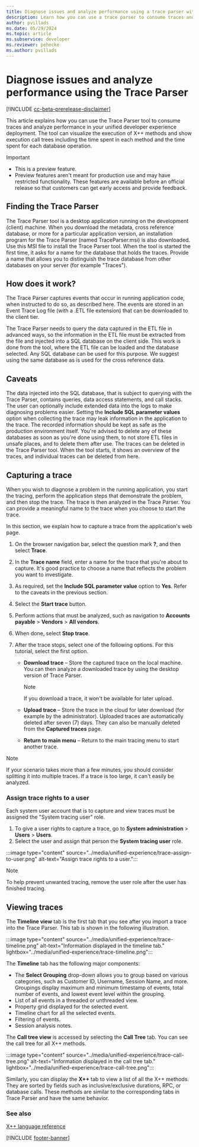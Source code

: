 ```yaml
---
title: Diagnose issues and analyze performance using a trace parser with the unified developer experience.
description: Learn how you can use a trace parser to consume traces and analyze performance in your deployment from your unified developer experience.
author: pvillads
ms.date: 05/29/2024
ms.topic: article
ms.subservice: developer
ms.reviewer: pehecke
ms.author: pvillads
---
```


# Diagnose issues and analyze performance using the Trace Parser

[!INCLUDE [cc-beta-prerelease-disclaimer](../../includes/cc-beta-prerelease-disclaimer.md)]

This article explains how you can use the Trace Parser tool to consume traces and analyze performance in your unified developer experience deployment. The tool can visualize the execution of X++ methods and show execution call trees including the time spent in each method and the time spent for each database operation.

> [!IMPORTANT]
>
> - This is a preview feature.
> - Preview features aren't meant for production use and may have restricted functionality. These features are available before an official release so that customers can get early access and provide feedback.

## Finding the Trace Parser
<!-- Windows only? -->
The Trace Parser tool is a desktop application running on the development (client) machine. When you download the metadata, cross reference database, or more for a particular application version, an installation program for the Trace Parser (named TraceParser.msi) is also downloaded. Use this MSI file to install the Trace Parser tool. When the tool is started the first time, it asks for a name for the database that holds the traces. Provide a name that allows you to distinguish the trace database from other databases on your server (for example "Traces").

## How does it work?

The Trace Parser captures events that occur in running application code, when instructed to do so, as described here. The events are stored in an Event Trace Log file (with a .ETL file extension) that can be downloaded to the client tier.

The Trace Parser needs to query the data captured in the ETL file in advanced ways, so the information in the ETL file must be extracted from the file and injected into a SQL database on the client side. This work is done from the tool, where the ETL file can be loaded and the database selected. Any SQL database can be used for this purpose. We suggest using the same database as is used for the cross reference data.

## Caveats

The data injected into the SQL database, that is subject to querying with the Trace Parser, contains queries, data access statements, and call stacks. The user can optionally include extended data into the logs to make diagnosing problems easier. Setting the **Include SQL parameter values** option when collecting the trace may leak information in the application to the trace. The recorded information should be kept as safe as the production environment itself. You're advised to delete any of these databases as soon as you're done using them, to not store ETL files in unsafe places, and to delete them after use. The traces can be deleted in the Trace Parser tool. When the tool starts, it shows an overview of the traces, and individual traces can be deleted from here.

## Capturing a trace

When you wish to diagnose a problem in the running application, you start the tracing, perform the application steps that demonstrate the problem, and then stop the trace. The trace is then analyzed in the Trace Parser. You can provide a meaningful name to the trace when you choose to start the trace.

In this section, we explain how to capture a trace from the application's web page.

1. On the browser navigation bar, select the question mark **?**, and then select **Trace**.
2. In the **Trace name** field, enter a name for the trace that you're about to capture. It's good practice to choose a name that reflects the problem you want to investigate.
3. As required, set the **Include SQL parameter value** option to **Yes**. Refer to the caveats in the previous section.
4. Select the **Start trace** button.
5. Perform actions that must be analyzed, such as navigation to **Accounts payable** > **Vendors** > **All vendors**.
6. When done, select **Stop trace**.
7. After the trace stops, select one of the following options. For this tutorial, select the first option.

    - **Download trace** – Store the captured trace on the local machine. You can then analyze a downloaded trace by using the desktop version of Trace Parser.

        > [!NOTE]
        > If you download a trace, it won't be available for later upload.

    - **Upload trace** – Store the trace in the cloud for later download (for example by the administrator). Uploaded traces are automatically deleted after seven (7) days. They can also be manually deleted from the **Captured traces** page.
    - **Return to main menu** – Return to the main tracing menu to start another trace.

> [!NOTE]
> If your scenario takes more than a few minutes, you should consider splitting it into multiple traces. If a trace is too large, it can't easily be analyzed.

### Assign trace rights to a user

Each system user account that is to capture and view traces must be assigned the "System tracing user" role.

1. To give a user rights to capture a trace, go to **System administration** > **Users** > **Users**.
1. Select the user and assign that person the **System tracing user** role.

:::image type="content" source="../media/unified-experience/trace-assign-to-user.png" alt-text="Assign trace rights to a user.":::

> [!NOTE]
> To help prevent unwanted tracing, remove the user role after the user has finished tracing.

## Viewing traces

The **Timeline view** tab is the first tab that you see after you import a trace into the Trace Parser. This tab is shown in the following illustration.

:::image type="content" source="../media/unified-experience/trace-timeline.png" alt-text="Information displayed in the timeline tab." lightbox="../media/unified-experience/trace-timeline.png":::

The **Timeline** tab has the following major components:

- The **Select Grouping** drop-down allows you to group based on various categories, such as Customer ID, Username, Session Name, and more. Groupings display maximum and minimum timestamp of events, total number of events, and lowest event level within the grouping.
- List of all events in a threaded or unthreaded view.
- Property grid displayed for the selected event.
- Timeline chart for all the selected events.
- Filtering of events.
- Session analysis notes.

The **Call tree view** is accessed by selecting the **Call Tree** tab. You can see the call tree for all X++ methods.

:::image type="content" source="../media/unified-experience/trace-call-tree.png" alt-text="Information displayed in the call tree tab." lightbox="../media/unified-experience/trace-call-tree.png":::

Similarly, you can display the **X++** tab to view a list of all the X++ methods. They are sorted by fields such as inclusive/exclusive durations, RPC, or database calls. These methods are similar to the corresponding tabs in Trace Parser and have the same behavior.

### See also

[X++ language reference](/dynamics365/fin-ops-core/dev-itpro/dev-ref/xpp-language-reference)

[!INCLUDE [footer-banner](../../includes/footer-banner.md)]
